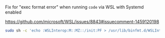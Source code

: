 Fix for "exec format error" when running `code` via WSL with Systemd enabled

<https://github.com/microsoft/WSL/issues/8843#issuecomment-1459120198>

```bash
sudo sh -c 'echo :WSLInterop:M::MZ::/init:PF > /usr/lib/binfmt.d/WSLInterop.conf'
```